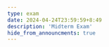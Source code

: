 ```yaml
---
type: exam
date: 2024-04-24T23:59:59+8:49
description: 'Midterm Exam'
hide_from_announcments: true
---
```

